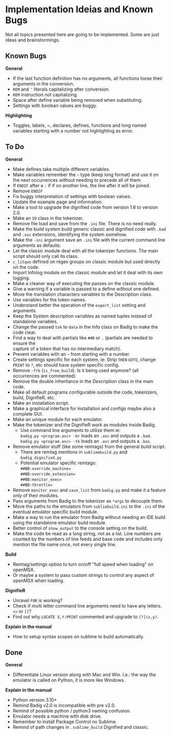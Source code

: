   # Implementation Ideias and Known Bugs    Not all topics presented here are going to be implemented. Some are just ideas and brainstormings.    ## Known Bugs  **General**  - If the last function definition has no arguments, all functions loose their arguments in the conversion.  - `REM` and `'` literals capitalizing after conversion.  - `REM` instruction not capitalizing.  - Space after define variable being removed when substituting.  - Settings with boolean values are buggy.    **Highlighting**  - Toggles, labels, ~, declares, defines, functions and long named variables starting with a number not highlighting as error.    ## To Do    **General**  - Make defines take multiple different variables.  - Make  variables remember the `~` type (keep long format) and use it on the next occurrences without needing to precede all of them.  - If `ENDIF` after a `:` if if on another line, the line after it will be joined.  - Remove `ENDIF`  - Fix buggy interpretation of settings with boolean values.  - Update the example page and information.  - Make a tool to upgrade the dignified code from version 1.6 to version 2.0.  - Make an `IO` class in the tokenizer.  - Remove file load and save from the `.ini` file. There is no need really.  - Make the build system build generic classic and dignified code with `.bad` and `.asc` extensions, identifying the system somehow.  - Make the `-ini` argument save an `.ini` file with the current command line arguments as defaults.  - Let the classic module deal with all the tokenizer functions. The main script should only call its class.  - `c_litquo` defined on regex groups on classic module but used directly on the code.  - Import Infolog module on the classic module and let it deal with its own logging.  - Make a cleaner way of executing the passes on the classic module.  - Give a warning if a variable is passed to a define without one defined.  - Move the translation characters variables to the Description class.  - Use variables for the token names.  - Understand better the operation of the `export_list` setting and arguments.  - Keep the System description variables as named tuples instead of standalone variables.  - Change the passed `tok` to `data` in the Info class on Badig to make the code clear.  - Find a way to deal with partials like `##B` or `.` (partials are needed to ensure the    capture of a token that has no intermediary match).  - Prevent variables with an `~` from starting with a number.  - Create settings specific for each system, ie: Strip `THEN` `GOTO`, change `PRINT` to `?`, etc should have system specific config.  - Remove `-frb` (`is_from_build`). Is it being used anymore? (all occurrences are commented)  - Remove the double inheritance in the Description class in the main code.  - Make all default programs configurable outside the code, tokenizers, build, DignifieR, etc.  - Make an installation script.  - Make a graphical interface for installation and configs maybe also a complete GUI.  - Make an unique module for each emulator.  - Make the tokenizer and the DignifieR work as modules inside Badig.    - Use command line arguments to utilize them ie:    `badig.py <program.asc> -br` loads an `.asc` and outputs a `.bad`.    `badig.py <program.asc> -tk` loads an `.asc` and outputs a `.bas`.  - Remove emulator stuff (like some remtags) from the general build script.    - There are remtag mentions in `sublimebuild.py` and `badig_dignified.py`    - Potential emulator specific remtags:      `##BB:override_machine=`      `##BB:override_extension=`      `##BB:monitor_exec=`      `##BB:throttle=`  - Remove `monitor_exec` and `save_list` from `badig.py` and make it a feature only of their modules.  - Pass arguments from Badig to the tokenizer as `*args` to decouple them.  - Move the paths to the emulators from `subliebuild.ini` to the `.ini` of the eventual emulator specific build module.  - Make a way to run the emulator from Badig without needing an IDE build using the standalone emulator build module.  - Better control of `show_output` to the console setting on the build.  - Make the code be read as a long string, not as a list. Line numbers are counted by the numbers of line feeds and base code and includes only mention the file name once, not every single line.    **Build**  - Remtag/settings option to turn on/off "full speed when loading" on openMSX.  - Or maybe a system to pass custom strings to control any aspect of openMSX when loading.    **DignifieR**  - Unravel `FOR` is working?  - Check if multi letter command line arguments need to have any letters. `<>` or `[]`?  - Find out why `LOCATE X,Y:PRINT` commented and upgrade to `[?](x,y)`.    **Explain in the manual**  - How to setup syntax scopes on sublime to build automatically.    ## Done    **General**  - Differentiate Linux version along with Mac and Win. I.e.: the way the emulator is called on Python, it is more like Windows.    **Explain in the manual**  - Python version 3.10+  - Remind Badig v2.0 is incompatible with pre v2.0.  - Remind of possible python / python3 naming confusion.  - Emulator needs a machine with disk drive.  - Remember to install Package Control no Sublime.  - Remind of path changes in `.sublime_build` Dignified and classic.    